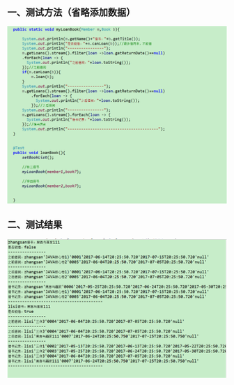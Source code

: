 一、测试方法（省略添加数据）
------- 
![1](https://github.com/DeathKL/mis2/blob/master/bookV1/Img/1.png)

二、测试结果
------- 
![2](https://github.com/DeathKL/mis2/blob/master/bookV1/Img/2.png)

